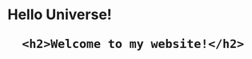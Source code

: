 </head>
<body>
    <div>
      <h1>Hello Universe!</h>
      
      <h2>Welcome to my website!</h2>
